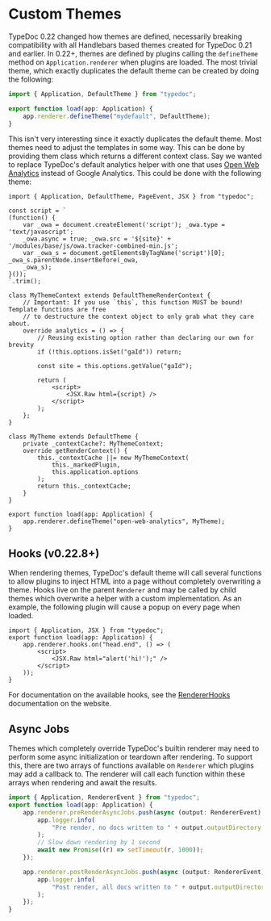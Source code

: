 # Custom Themes

TypeDoc 0.22 changed how themes are defined, necessarily breaking compatibility with all Handlebars based themes
created for TypeDoc 0.21 and earlier. In 0.22+, themes are defined by plugins calling the `defineTheme` method on
`Application.renderer` when plugins are loaded. The most trivial theme, which exactly duplicates the default theme
can be created by doing the following:

```ts
import { Application, DefaultTheme } from "typedoc";

export function load(app: Application) {
    app.renderer.defineTheme("mydefault", DefaultTheme);
}
```

This isn't very interesting since it exactly duplicates the default theme. Most themes need to adjust the templates
in some way. This can be done by providing them class which returns a different context class. Say we wanted to replace
TypeDoc's default analytics helper with one that uses [Open Web Analytics](https://www.openwebanalytics.com/) instead of
Google Analytics. This could be done with the following theme:

```tsx
import { Application, DefaultTheme, PageEvent, JSX } from "typedoc";

const script = `
(function() {
    var _owa = document.createElement('script'); _owa.type = 'text/javascript';
    _owa.async = true; _owa.src = '${site}' + '/modules/base/js/owa.tracker-combined-min.js';
    var _owa_s = document.getElementsByTagName('script')[0]; _owa_s.parentNode.insertBefore(_owa,
    _owa_s);
}());
`.trim();

class MyThemeContext extends DefaultThemeRenderContext {
    // Important: If you use `this`, this function MUST be bound! Template functions are free
    // to destructure the context object to only grab what they care about.
    override analytics = () => {
        // Reusing existing option rather than declaring our own for brevity
        if (!this.options.isSet("gaId")) return;

        const site = this.options.getValue("gaId");

        return (
            <script>
                <JSX.Raw html={script} />
            </script>
        );
    };
}

class MyTheme extends DefaultTheme {
    private _contextCache?: MyThemeContext;
    override getRenderContext() {
        this._contextCache ||= new MyThemeContext(
            this._markedPlugin,
            this.application.options
        );
        return this._contextCache;
    }
}

export function load(app: Application) {
    app.renderer.defineTheme("open-web-analytics", MyTheme);
}
```

## Hooks (v0.22.8+)

When rendering themes, TypeDoc's default theme will call several functions to allow plugins to inject HTML
into a page without completely overwriting a theme. Hooks live on the parent `Renderer` and may be called
by child themes which overwrite a helper with a custom implementation. As an example, the following plugin
will cause a popup on every page when loaded.

```tsx
import { Application, JSX } from "typedoc";
export function load(app: Application) {
    app.renderer.hooks.on("head.end", () => (
        <script>
            <JSX.Raw html="alert('hi!');" />
        </script>
    ));
}
```

For documentation on the available hooks, see the [RendererHooks](https://typedoc.org/api/interfaces/RendererHooks.html)
documentation on the website.

## Async Jobs

Themes which completely override TypeDoc's builtin renderer may need to perform some async initialization
or teardown after rendering. To support this, there are two arrays of functions available on `Renderer`
which plugins may add a callback to. The renderer will call each function within these arrays when rendering
and await the results.

```ts
import { Application, RendererEvent } from "typedoc";
export function load(app: Application) {
    app.renderer.preRenderAsyncJobs.push(async (output: RendererEvent) => {
        app.logger.info(
            "Pre render, no docs written to " + output.outputDirectory + " yet"
        );
        // Slow down rendering by 1 second
        await new Promise((r) => setTimeout(r, 1000));
    });

    app.renderer.postRenderAsyncJobs.push(async (output: RendererEvent) => {
        app.logger.info(
            "Post render, all docs written to " + output.outputDirectory
        );
    });
}
```

